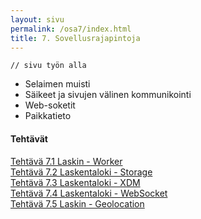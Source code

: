 ```yaml
---
layout: sivu
permalink: /osa7/index.html 
title: 7. Sovellusrajapintoja
---
```


~~~
// sivu työn alla
~~~

* Selaimen muisti
* Säikeet ja sivujen välinen kommunikointi
* Web-soketit
* Paikkatieto

#### Tehtävät

[Tehtävä 7.1 Laskin - Worker](tehtava71)   
[Tehtävä 7.2 Laskentaloki - Storage](tehtava72)  
[Tehtävä 7.3 Laskentaloki - XDM](tehtava73)  
[Tehtävä 7.4 Laskentaloki - WebSocket](tehtava74)  
[Tehtävä 7.5 Laskin - Geolocation](tehtava75)   

